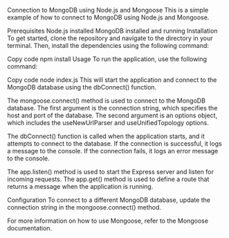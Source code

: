 Connection to MongoDB using Node.js and Mongoose
This is a simple example of how to connect to MongoDB using Node.js and Mongoose.

Prerequisites
Node.js installed
MongoDB installed and running
Installation
To get started, clone the repository and navigate to the directory in your terminal. Then, install the dependencies using the following command:

Copy code
npm install
Usage
To run the application, use the following command:

Copy code
node index.js
This will start the application and connect to the MongoDB database using the dbConnect() function.

The mongoose.connect() method is used to connect to the MongoDB database. The first argument is the connection string, which specifies the host and port of the database. The second argument is an options object, which includes the useNewUrlParser and useUnifiedTopology options.

The dbConnect() function is called when the application starts, and it attempts to connect to the database. If the connection is successful, it logs a message to the console. If the connection fails, it logs an error message to the console.

The app.listen() method is used to start the Express server and listen for incoming requests. The app.get() method is used to define a route that returns a message when the application is running.

Configuration
To connect to a different MongoDB database, update the connection string in the mongoose.connect() method.

For more information on how to use Mongoose, refer to the Mongoose documentation.

